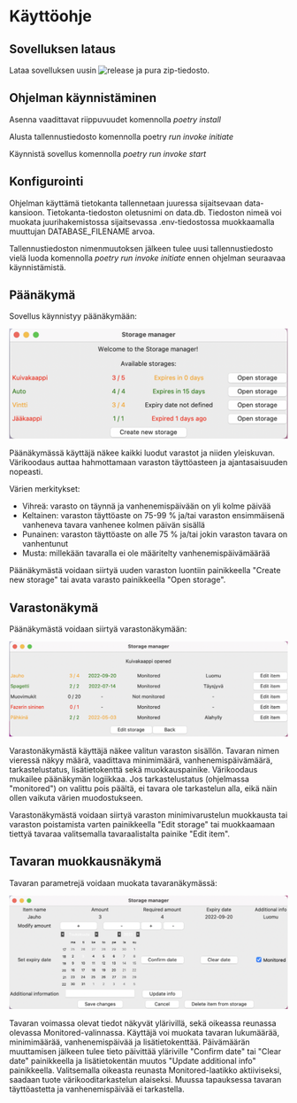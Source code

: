 # Käyttöohje

## Sovelluksen lataus

Lataa sovelluksen uusin ![release](https://github.com/aleksiskela/ot-harjoitustyo/releases/tag/loppupalautus) ja pura zip-tiedosto.

## Ohjelman käynnistäminen

Asenna vaadittavat riippuvuudet komennolla *poetry install*

Alusta tallennustiedosto komennolla poetry *run invoke initiate*

Käynnistä sovellus komennolla *poetry run invoke start*

## Konfigurointi

Ohjelman käyttämä tietokanta tallennetaan juuressa sijaitsevaan data-kansioon. Tietokanta-tiedoston oletusnimi on data.db. Tiedoston nimeä voi muokata juurihakemistossa sijaitsevassa .env-tiedostossa muokkaamalla muuttujan DATABASE_FILENAME arvoa.

Tallennustiedoston nimenmuutoksen jälkeen tulee uusi tallennustiedosto vielä luoda komennolla *poetry run invoke initiate* ennen ohjelman seuraavaa käynnistämistä.

## Päänäkymä

Sovellus käynnistyy päänäkymään:

![](./kuvat/main_view_colors.png)

Päänäkymässä käyttäjä näkee kaikki luodut varastot ja niiden yleiskuvan. Värikoodaus auttaa hahmottamaan varaston täyttöasteen ja ajantasaisuuden nopeasti.

Värien merkitykset:
- Vihreä: varasto on täynnä ja vanhenemispäivään on yli kolme päivää
- Keltainen: varaston täyttöaste on 75-99 % ja/tai varaston ensimmäisenä vanheneva tavara vanhenee kolmen päivän sisällä
- Punainen: varaston täyttöaste on alle 75 % ja/tai jokin varaston tavara on vanhentunut
- Musta: millekään tavaralla ei ole määritelty vanhenemispäivämäärää

Päänäkymästä voidaan siirtyä uuden varaston luontiin painikkeella "Create new storage" tai avata varasto painikkeella "Open storage".

## Varastonäkymä

Päänäkymästä voidaan siirtyä varastonäkymään:

![](./kuvat/storage_view.png)

Varastonäkymästä käyttäjä näkee valitun varaston sisällön. Tavaran nimen vieressä näkyy määrä, vaadittava minimimäärä, vanhenemispäivämäärä, tarkastelustatus, lisätietokenttä sekä muokkauspainike. Värikoodaus mukailee päänäkymän logiikkaa. Jos tarkastelustatus (ohjelmassa "monitored") on valittu pois päältä, ei tavara ole tarkastelun alla, eikä näin ollen vaikuta värien muodostukseen.

Varastonäkymästä voidaan siirtyä varaston minimivarustelun muokkausta tai varaston poistamista varten painikkeella "Edit storage" tai muokkaamaan tiettyä tavaraa valitsemalla tavaraalistalta painike "Edit item". 

## Tavaran muokkausnäkymä

Tavaran parametrejä voidaan muokata tavaranäkymässä:

![](./kuvat/edit_item_view.png)

Tavaran voimassa olevat tiedot näkyvät ylärivillä, sekä oikeassa reunassa olevassa Monitored-valinnassa. Käyttäjä voi muokata tavaran lukumäärää, minimimäärää, vanhenemispäivää ja lisätietokenttää. Päivämäärän muuttamisen jälkeen tulee tieto päivittää yläriville "Confirm date" tai "Clear date" painikkeella ja lisätietokentän muutos "Update additional info" painikkeella. Valitsemalla oikeasta reunasta Monitored-laatikko aktiiviseksi, saadaan tuote värikooditarkastelun alaiseksi. Muussa tapauksessa tavaran täyttöastetta ja vanhenemispäivää ei tarkastella. 
